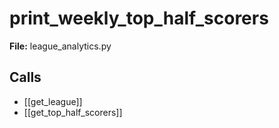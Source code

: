 # print_weekly_top_half_scorers

**File:** league_analytics.py

## Calls

- [[get_league]]
- [[get_top_half_scorers]]

